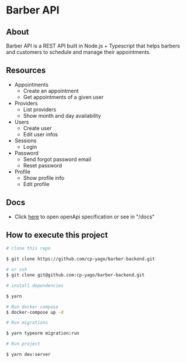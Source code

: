 # Barber API

## About

Barber API is a REST API built in Node.js + Typescript that helps barbers and customers to schedule and manage their appointments.

## Resources

- Appointments
  - Create an appointment
  - Get appointments of a given user
- Providers
  - List providers
  - Show month and day availability
- Users
  - Create user
  - Edit user infos
- Sessions
  - Login
- Password
  - Send forgot password email
  - Reset password
- Profile
  - Show profile info
  - Edit profile

## Docs

- Click [here]("https://github.com/cp-yago/barber-backend/blob/master/docs/api.json") to open openApi specification or see in "/docs"

## How to execute this project

```bash
# clone this repo

$ git clone https://github.com/cp-yago/barber-backend.git

# or ssh
$ git clone git@github.com:cp-yago/barber-backend.git

# install dependencies

$ yarn

# Run docker compose
$ docker-compose up -d

# Run migrations

$ yarn typeorm migration:run

# Run project

$ yarn dev:server
```


